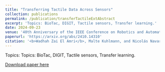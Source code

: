 ```yaml
---
title: "Transferring Tactile Data Across Sensors"
collection: publications
permalink: /publication/transferTactileExtAbstract
excerpt: 'Topics: BioTac, DIGIT, Tactile sensors, Transfer learning.'
date: 2024-09-23
venue: '40th Anniversary of the IEEE Conference on Robotics and Automation (ICRA@40)'
paperurl: 'https://arxiv.org/abs/2410.14310'
citation: '<b>Wadhah Zai El Amri</b>, Malte Kuhlmann, and Nicolás Navarro-Guerrero (2024). &quot;Transferring Tactile Data Across Sensors.&quot; <i>in 40th Anniversary of the IEEE Conference on Robotics and Automation (ICRA@40), Rotterdam, The Netherlands, Sept. 2024, pp. 1540–1542</i>.'
---
```

Topics: Topics: BioTac, DIGIT, Tactile sensors, Transfer learning.

[Download paper here](http://wzaielamri.github.io/files/transferTactileExtAbstract_zaielamri.pdf)
